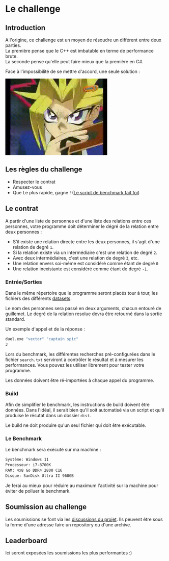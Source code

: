 # Le challenge 

## Introduction

A l'origine, ce challenge est un moyen de résoudre un différent entre deux parties.  
La première pense que le C++ est imbatable en terme de performance brute.   
La seconde pense qu'elle peut faire mieux que la première en C#.

Face à l'impossibilité de se mettre d'accord, une seule solution :

![C'est l'heure du du-du-du-duel](./duel.gif)

## Les règles du challenge
- Respecter le contrat
- Amusez-vous 
- Que Le plus rapide, gagne ! ([Le script de benchmark fait foi](./benchmark/))

## Le contrat
A partir d'une liste de personnes et d'une liste des relations entre ces personnes, votre programme doit déterminer le dégré de la relation entre deux personnes :
- S'il existe une relation directe entre les deux personnes, il s'agit d'une relation de degré `1`.  
- Si la relation existe via un intermédiaire c'est une relation de degré `2`.  
- Avec deux intermédiaires, c'est une relation de degré `3`, etc. 
- Une relation envers soi-même est considéré comme étant de degré `0`
- Une relation inexistante est considéré comme étant de degré `-1`.

### Entrée/Sorties
Dans le même répertoire que le programme seront placés tour à tour, les fichiers des différents [datasets](/datasets/). 

Le nom des personnes sera passé en deux arguments, chacun entouré de guillemet. Le degré de la relation resolue devra être retourné dans la sortie standard. 

Un exemple d'appel et de la réponse :

```bash
duel.exe "vector" "captain spic"
3
```
Lors du benchmark, les différentes recherches pré-configurées dans le fichier `search.txt` serviront à contrôler le résultat et à mesurer les performances. Vous pouvez les utiliser librement pour tester votre programme.  

Les données doivent être ré-importées à chaque appel du programme.

### Build
Afin de simplifier le benchmark, les instructions de build doivent être données. Dans l'idéal, il serait bien qu'il soit automatisé via un script et qu'il produise le résutat dans un dossier `dist`.

Le build ne doit produire qu'un seul fichier qui doit être exécutable.

### Le Benchmark

Le benchmark sera exécuté sur ma machine :
```txt 
Système: Windows 11
Processeur: i7-8700K  
RAM: 4x8 Go DDR4 2800 C16
Disque: SanDisk Ultra II 960GB
```
Je ferai au mieux pour réduire au maximum l'activité sur la machine pour éviter de polluer le benchmark. 

## Soumission au challenge

Les soumissions se font via les [discussions du projet](https://github.com/rchoffardet/challenge-1/discussions). Ils peuvent être sous la forme d'une adresse faire un repository ou d'une archive.

## Leaderboard

Ici seront exposées les soumissions les plus performantes :)

